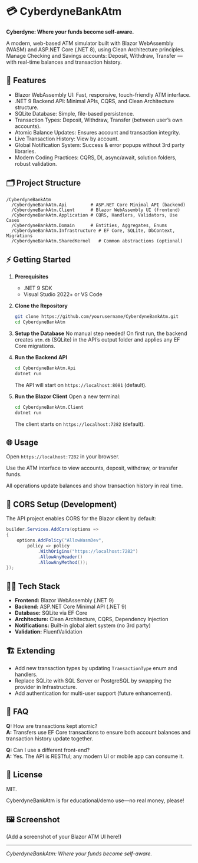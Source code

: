 # 💳 CyberdyneBankAtm

**Cyberdyne: Where your funds become self-aware.**

A modern, web-based ATM simulator built with Blazor WebAssembly (WASM) and ASP.NET Core (.NET 8), using Clean Architecture principles. Manage Checking and Savings accounts: Deposit, Withdraw, Transfer — with real-time balances and transaction history.

## 🚀 Features

- Blazor WebAssembly UI: Fast, responsive, touch-friendly ATM interface.
- .NET 9 Backend API: Minimal APIs, CQRS, and Clean Architecture structure.
- SQLite Database: Simple, file-based persistence.
- Transaction Types: Deposit, Withdraw, Transfer (between user’s own accounts).
- Atomic Balance Updates: Ensures account and transaction integrity.
- Live Transaction History: View by account.
- Global Notification System: Success & error popups without 3rd party libraries.
- Modern Coding Practices: CQRS, DI, async/await, solution folders, robust validation.

## 🗂️ Project Structure

```
/CyberdyneBankAtm
  /CyberdyneBankAtm.Api         # ASP.NET Core Minimal API (backend)
  /CyberdyneBankAtm.Client      # Blazor WebAssembly UI (frontend)
  /CyberdyneBankAtm.Application # CQRS, Handlers, Validators, Use Cases
  /CyberdyneBankAtm.Domain      # Entities, Aggregates, Enums
  /CyberdyneBankAtm.Infrastructure # EF Core, SQLite, DbContext, Migrations
  /CyberdyneBankAtm.SharedKernel   # Common abstractions (optional)
```

## ⚡️ Getting Started

1. **Prerequisites**
   - .NET 9 SDK
   - Visual Studio 2022+ or VS Code

2. **Clone the Repository**
   ```bash
   git clone https://github.com/yourusername/CyberdyneBankAtm.git
   cd CyberdyneBankAtm
   ```

3. **Setup the Database**
   No manual step needed! On first run, the backend creates `atm.db` (SQLite) in the API’s output folder and applies any EF Core migrations.

4. **Run the Backend API**
   ```bash
   cd CyberdyneBankAtm.Api
   dotnet run
   ```
   The API will start on `https://localhost:8081` (default).

5. **Run the Blazor Client**
   Open a new terminal:
   ```bash
   cd CyberdyneBankAtm.Client
   dotnet run
   ```
   The client starts on `https://localhost:7282` (default).

## 🌐 Usage

Open `https://localhost:7282` in your browser.

Use the ATM interface to view accounts, deposit, withdraw, or transfer funds.

All operations update balances and show transaction history in real time.

## 🔐 CORS Setup (Development)

The API project enables CORS for the Blazor client by default:

```csharp
builder.Services.AddCors(options =>
{
    options.AddPolicy("AllowWasmDev",
        policy => policy
            .WithOrigins("https://localhost:7282")
            .AllowAnyHeader()
            .AllowAnyMethod());
});
```

## 👨‍💻 Tech Stack

- **Frontend:** Blazor WebAssembly (.NET 9)
- **Backend:** ASP.NET Core Minimal API (.NET 9)
- **Database:** SQLite via EF Core
- **Architecture:** Clean Architecture, CQRS, Dependency Injection
- **Notifications:** Built-in global alert system (no 3rd party)
- **Validation:** FluentValidation

## 🏗️ Extending

- Add new transaction types by updating `TransactionType` enum and handlers.
- Replace SQLite with SQL Server or PostgreSQL by swapping the provider in Infrastructure.
- Add authentication for multi-user support (future enhancement).

## 🙋 FAQ

**Q:** How are transactions kept atomic?  
**A:** Transfers use EF Core transactions to ensure both account balances and transaction history update together.

**Q:** Can I use a different front-end?  
**A:** Yes. The API is RESTful; any modern UI or mobile app can consume it.

## 📄 License

MIT.

CyberdyneBankAtm is for educational/demo use—no real money, please!

## 🖼️ Screenshot

(Add a screenshot of your Blazor ATM UI here!)

---

*CyberdyneBankAtm: Where your funds become self-aware.*
